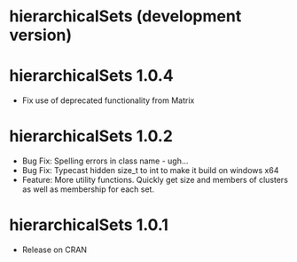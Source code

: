 # hierarchicalSets (development version)

# hierarchicalSets 1.0.4

* Fix use of deprecated functionality from Matrix

# hierarchicalSets 1.0.2

* Bug Fix: Spelling errors in class name - ugh...
* Bug Fix: Typecast hidden size_t to int to make it build on windows x64
* Feature: More utility functions. Quickly get size and members of clusters as 
well as membership for each set.

# hierarchicalSets 1.0.1

* Release on CRAN

